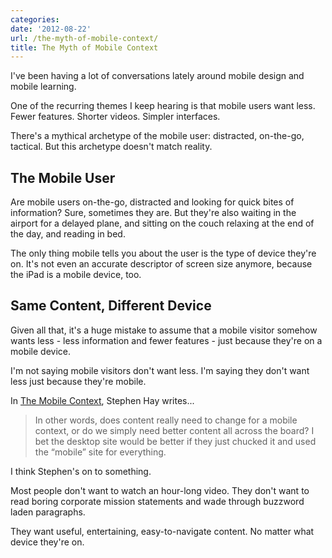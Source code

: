 ```yaml
---
categories:
date: '2012-08-22'
url: /the-myth-of-mobile-context/
title: The Myth of Mobile Context
---
```


I've been having a lot of conversations lately around mobile design and mobile learning.

One of the recurring themes I keep hearing is that mobile users want less. Fewer features. Shorter videos. Simpler interfaces.

There's a mythical archetype of the mobile user: distracted, on-the-go, tactical. But this archetype doesn't match reality.

<!--more-->

<h2>The Mobile User</h2>

Are mobile users on-the-go, distracted and looking for quick bites of information? Sure, sometimes they are. But they're also waiting in the airport for a delayed plane, and sitting on the couch relaxing at the end of the day, and reading in bed.

The only thing mobile tells you about the user is the type of device they're on. It's not even an accurate descriptor of screen size anymore, because the iPad is a mobile device, too.

<h2>Same Content, Different Device</h2>

Given all that, it's a huge mistake to assume that a mobile visitor somehow wants less - less information and fewer features - just because they're on a mobile device.

I'm not saying mobile visitors don't want less. I'm saying they don't want less just because they're mobile.

In <a href="http://www.the-haystack.com/2012/07/09/great-works-of-fiction-presents-the-mobile-context/">The Mobile Context</a>, Stephen Hay writes...

<blockquote>In other words, does content really need to change for a mobile context, or do we simply need better content all across the board? I bet the desktop site would be better if they just chucked it and used the “mobile” site for everything.</blockquote>

I think Stephen's on to something.

Most people don't want to watch an hour-long video. They don't want to read boring corporate mission statements and wade through buzzword laden paragraphs.

They want useful, entertaining, easy-to-navigate content. No matter what device they're on.